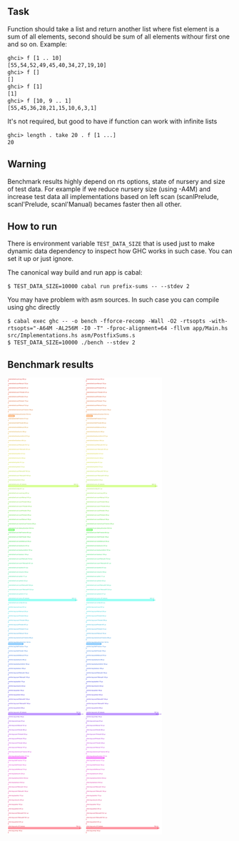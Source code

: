 ## Task
Function should take a list and return another list where fist element is a sum of all elements, second should be sum of all elements withour first one and so on. Example:
```
ghci> f [1 .. 10]
[55,54,52,49,45,40,34,27,19,10]
ghci> f []
[]
ghci> f [1]
[1]
ghci> f [10, 9 .. 1]
[55,45,36,28,21,15,10,6,3,1]
```
It's not required, but good to have if function can work with infinite lists
```
ghci> length . take 20 . f [1 ...]
20
```

## Warning
Benchmark results highly depend on rts options, state of nursery and size of test data. For example if we reduce nursery size (using -A4M) and increase test data all implementations based on left scan (scanlPrelude, scanl'Prelude, scanl'Manual) becames faster then all other.

## How to run
There is environment variable `TEST_DATA_SIZE` that is used just to make dynamic data dependency to inspect how GHC works in such case. You can set it up or just ignore.

The canonical way build and run app is cabal:

```
$ TEST_DATA_SIZE=10000 cabal run prefix-sums -- --stdev 2
```
You may have problem with asm sources. In such case you can compile using ghc directly
```
$ cabal exec ghc -- -o bench -fforce-recomp -Wall -O2 -rtsopts -with-rtsopts="-A64M -AL256M -I0 -T" -fproc-alignment=64 -fllvm app/Main.hs src/Implementations.hs asm/PostfixSums.s
$ TEST_DATA_SIZE=10000 ./bench --stdev 2
```

## Benchmark results
![Results svg](./results.svg)
<img src="./results.svg">
